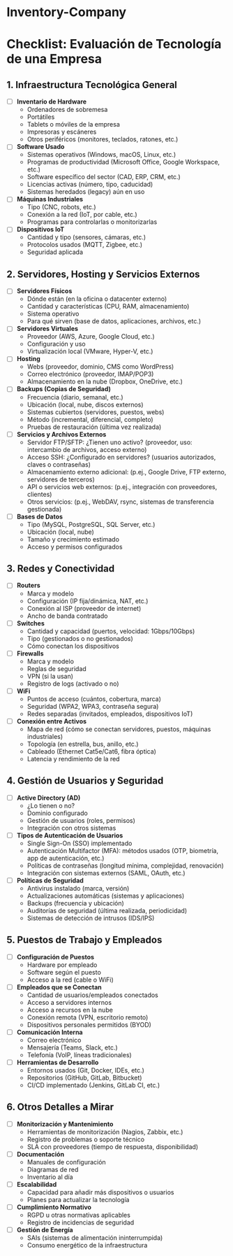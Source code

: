 # Inventory-Company

# Checklist: Evaluación de Tecnología de una Empresa

## 1. Infraestructura Tecnológica General
- [ ] **Inventario de Hardware**
  - Ordenadores de sobremesa
  - Portátiles
  - Tablets o móviles de la empresa
  - Impresoras y escáneres
  - Otros periféricos (monitores, teclados, ratones, etc.)
- [ ] **Software Usado**
  - Sistemas operativos (Windows, macOS, Linux, etc.)
  - Programas de productividad (Microsoft Office, Google Workspace, etc.)
  - Software específico del sector (CAD, ERP, CRM, etc.)
  - Licencias activas (número, tipo, caducidad)
  - Sistemas heredados (legacy) aún en uso
- [ ] **Máquinas Industriales**
  - Tipo (CNC, robots, etc.)
  - Conexión a la red (IoT, por cable, etc.)
  - Programas para controlarlas o monitorizarlas
- [ ] **Dispositivos IoT**
  - Cantidad y tipo (sensores, cámaras, etc.)
  - Protocolos usados (MQTT, Zigbee, etc.)
  - Seguridad aplicada

## 2. Servidores, Hosting y Servicios Externos
- [ ] **Servidores Físicos**
  - Dónde están (en la oficina o datacenter externo)
  - Cantidad y características (CPU, RAM, almacenamiento)
  - Sistema operativo
  - Para qué sirven (base de datos, aplicaciones, archivos, etc.)
- [ ] **Servidores Virtuales**
  - Proveedor (AWS, Azure, Google Cloud, etc.)
  - Configuración y uso
  - Virtualización local (VMware, Hyper-V, etc.)
- [ ] **Hosting**
  - Webs (proveedor, dominio, CMS como WordPress)
  - Correo electrónico (proveedor, IMAP/POP3)
  - Almacenamiento en la nube (Dropbox, OneDrive, etc.)
- [ ] **Backups (Copias de Seguridad)**
  - Frecuencia (diario, semanal, etc.)
  - Ubicación (local, nube, discos externos)
  - Sistemas cubiertos (servidores, puestos, webs)
  - Método (incremental, diferencial, completo)
  - Pruebas de restauración (última vez realizada)
- [ ] **Servicios y Archivos Externos**
  - Servidor FTP/SFTP: ¿Tienen uno activo? (proveedor, uso: intercambio de archivos, acceso externo)
  - Acceso SSH: ¿Configurado en servidores? (usuarios autorizados, claves o contraseñas)
  - Almacenamiento externo adicional: (p.ej., Google Drive, FTP externo, servidores de terceros)
  - API o servicios web externos: (p.ej., integración con proveedores, clientes)
  - Otros servicios: (p.ej., WebDAV, rsync, sistemas de transferencia gestionada)
- [ ] **Bases de Datos**
  - Tipo (MySQL, PostgreSQL, SQL Server, etc.)
  - Ubicación (local, nube)
  - Tamaño y crecimiento estimado
  - Acceso y permisos configurados

## 3. Redes y Conectividad
- [ ] **Routers**
  - Marca y modelo
  - Configuración (IP fija/dinámica, NAT, etc.)
  - Conexión al ISP (proveedor de internet)
  - Ancho de banda contratado
- [ ] **Switches**
  - Cantidad y capacidad (puertos, velocidad: 1Gbps/10Gbps)
  - Tipo (gestionados o no gestionados)
  - Cómo conectan los dispositivos
- [ ] **Firewalls**
  - Marca y modelo
  - Reglas de seguridad
  - VPN (si la usan)
  - Registro de logs (activado o no)
- [ ] **WiFi**
  - Puntos de acceso (cuántos, cobertura, marca)
  - Seguridad (WPA2, WPA3, contraseña segura)
  - Redes separadas (invitados, empleados, dispositivos IoT)
- [ ] **Conexión entre Activos**
  - Mapa de red (cómo se conectan servidores, puestos, máquinas industriales)
  - Topología (en estrella, bus, anillo, etc.)
  - Cableado (Ethernet Cat5e/Cat6, fibra óptica)
  - Latencia y rendimiento de la red

## 4. Gestión de Usuarios y Seguridad
- [ ] **Active Directory (AD)**
  - ¿Lo tienen o no?
  - Dominio configurado
  - Gestión de usuarios (roles, permisos)
  - Integración con otros sistemas
- [ ] **Tipos de Autenticación de Usuarios**
  - Single Sign-On (SSO) implementado
  - Autenticación Multifactor (MFA): métodos usados (OTP, biometría, app de autenticación, etc.)
  - Políticas de contraseñas (longitud mínima, complejidad, renovación)
  - Integración con sistemas externos (SAML, OAuth, etc.)
- [ ] **Políticas de Seguridad**
  - Antivirus instalado (marca, versión)
  - Actualizaciones automáticas (sistemas y aplicaciones)
  - Backups (frecuencia y ubicación)
  - Auditorías de seguridad (última realizada, periodicidad)
  - Sistemas de detección de intrusos (IDS/IPS)

## 5. Puestos de Trabajo y Empleados
- [ ] **Configuración de Puestos**
  - Hardware por empleado
  - Software según el puesto
  - Acceso a la red (cable o WiFi)
- [ ] **Empleados que se Conectan**
  - Cantidad de usuarios/empleados conectados
  - Acceso a servidores internos
  - Acceso a recursos en la nube
  - Conexión remota (VPN, escritorio remoto)
  - Dispositivos personales permitidos (BYOD)
- [ ] **Comunicación Interna**
  - Correo electrónico
  - Mensajería (Teams, Slack, etc.)
  - Telefonía (VoIP, líneas tradicionales)
- [ ] **Herramientas de Desarrollo**
  - Entornos usados (Git, Docker, IDEs, etc.)
  - Repositorios (GitHub, GitLab, Bitbucket)
  - CI/CD implementado (Jenkins, GitLab CI, etc.)

## 6. Otros Detalles a Mirar
- [ ] **Monitorización y Mantenimiento**
  - Herramientas de monitorización (Nagios, Zabbix, etc.)
  - Registro de problemas o soporte técnico
  - SLA con proveedores (tiempo de respuesta, disponibilidad)
- [ ] **Documentación**
  - Manuales de configuración
  - Diagramas de red
  - Inventario al día
- [ ] **Escalabilidad**
  - Capacidad para añadir más dispositivos o usuarios
  - Planes para actualizar la tecnología
- [ ] **Cumplimiento Normativo**
  - RGPD u otras normativas aplicables
  - Registro de incidencias de seguridad
- [ ] **Gestión de Energía**
  - SAIs (sistemas de alimentación ininterrumpida)
  - Consumo energético de la infraestructura
